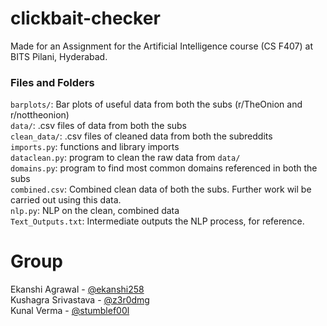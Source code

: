 # clickbait-checker
Made for an Assignment for the Artificial Intelligence course (CS F407) at BITS Pilani, Hyderabad.
### Files and Folders
`barplots/`: Bar plots of useful data from both the subs (r/TheOnion and r/nottheonion)  
`data/`: .csv files of data from both the subs  
`clean_data/`: .csv files of cleaned data from both the subreddits  
`imports.py`: functions and library imports  
`dataclean.py`: program to clean the raw data from `data/`  
`domains.py`: program to find most common domains referenced in both the subs  
`combined.csv`: Combined clean data of both the subs. Further work wil be carried out using this data.  
`nlp.py`: NLP on the clean, combined data  
`Text_Outputs.txt`: Intermediate outputs the NLP process, for reference.

# Group
Ekanshi Agrawal - [@ekanshi258](https://github.com/ekanshi258)  
Kushagra Srivastava - [@z3r0dmg](https://github.com/z3r0dmg)  
Kunal Verma - [@stumblef00l](https://github.com/stumblef00l)  
